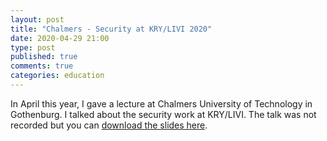 ```yaml
---
layout: post
title: "Chalmers - Security at KRY/LIVI 2020"
date: 2020-04-29 21:00
type: post
published: true
comments: true
categories: education
---
```


In April this year, I gave a lecture at Chalmers University of Technology in Gothenburg.
I talked about the security work at KRY/LIVI. The talk was not recorded but you can [download the slides here](/assets/other/chalmers-slides20.pdf).
